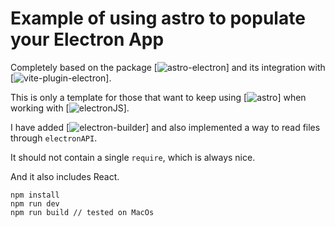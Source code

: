 # Example of using astro to populate your Electron App

Completely based on the package [![astro-electron](https://github.com/Igloczek/astro-electron)] and its integration with [![vite-plugin-electron](https://github.com/electron-vite/vite-plugin-electron)].

This is only a template for those that want to keep using [![astro](https://astro.build/)] when working with [![electronJS](https://www.electronjs.org/)].

I have added [![electron-builder](https://www.electron.build/)] and also implemented a way to read files through `electronAPI`.

It should not contain a single `require`, which is always nice.

And it also includes React.

```
npm install
npm run dev
npm run build // tested on MacOs
```

